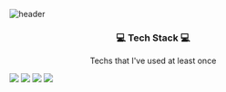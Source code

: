 ![header](https://capsule-render.vercel.app/api?type=waving&color=auto&height=300&section=header&text=JiYeonKim&fontSize=90)

<h3 align="center"> 💻  Tech Stack 💻</h3>

<p align="center"> Techs that I've used at least once </p>

<p align="center">
  
![](https://img.shields.io/badge/Java-007396?style=flat-square&logo=Java&logoColor=white") ![](https://img.shields.io/badge/C++-00599C?style=flat-square&logo=cplusplus&logoColor=white") ![](https://img.shields.io/badge/Python-3766AB?style=flat-square&logo=Python&logoColor=white") ![](https://img.shields.io/badge/Mysql-4479A1?style=flat-square&logo=Mysql&logoColor=white")

</p>
